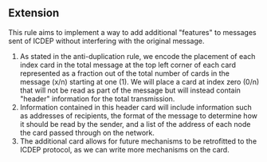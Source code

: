 ## Extension
This rule aims to implement a way to add additional "features" to messages sent of ICDEP without interfering with the original message.

1. As stated in the anti-duplication rule, we encode the placement of each index card in the total message at the top left corner of each card represented as a fraction out of the total number of cards in the message (x/n) starting at one (1). We will place a card at index zero (0/n) that will not be read as part of the message but will instead contain "header" information for the total transmission.
2. Information contained in this header card will include information such as addresses of recipients, the format of the message to determine how it should be read by the sender, and a list of the address of each node the card passed through on the network. 
3. The additional card allows for future mechanisms to be retrofitted to the ICDEP protocol, as we can write more mechanisms on the card.

